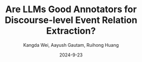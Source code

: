 ---
title: "Are LLMs Good Annotators for Discourse-level Event Relation Extraction?"
collection: publications
permalink: /publication/2023-10-01-paper-title-number-6
excerpt:
date: 2024-9-23
venue: 'Findings of the Empirical Methods in Natural Language Processing 2024'
author: Kangda Wei, Aayush Gautam, Ruihong Huang
paperurl: https://lnkd.in/gctZAT-z
citation:
---